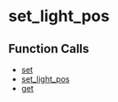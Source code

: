 # set_light_pos

## Function Calls
- [set](CSD/kCSD/ica/kCsd1D_ICA/STICA_UTIL/set.md)
- [set_light_pos](CSD/kCSD/ica/kCsd1D_ICA/STICA_UTIL/set_light_pos.md)
- [get](CSD/kCSD/ica/kCsd1D_ICA/STICA_UTIL/get.md)
